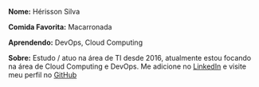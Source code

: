 **Nome:** Hérisson Silva

**Comida Favorita:** Macarronada

**Aprendendo:** DevOps, Cloud Computing

**Sobre:** Estudo / atuo na área de TI desde 2016, atualmente estou focando na área de Cloud Computing e DevOps. Me adicione no [LinkedIn](https://www.linkedin.com/in/herisson-silva-7275a0187/) e visite meu perfil no [GitHub](https://github.com/HerissonS)